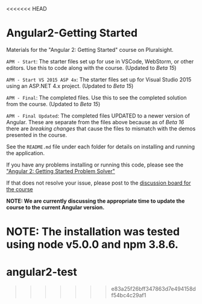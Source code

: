 <<<<<<< HEAD
# Angular2-Getting Started
Materials for the "Angular 2: Getting Started" course on Pluralsight.

`APM - Start`: The starter files set up for use in VSCode, WebStorm, or other editors. Use this to code along with the course. (Updated to <i>Beta 15</i>)

`APM - Start VS 2015 ASP 4x`: The starter files set up for Visual Studio 2015 using an ASP.NET 4.x project. (Updated to <i>Beta 15</i>)

`APM - Final`: The completed files. Use this to see the completed solution from the course. (Updated to <i>Beta 15</i>)

`APM - Final Updated`: The completed files UPDATED to a newer version of Angular. These are separate from the files above because as of <i>Beta 16</i> there are <i>breaking changes</i> that cause the files to mismatch with the demos presented in the course.

See the `README.md` file under each folder for details on installing and running the application.

If you have any problems installing or running this code, please see the ["Angular 2: Getting Started Problem Solver"](http://blogs.msmvps.com/deborahk/angular-2-getting-started-problem-solver/)

If that does not resolve your issue, please post to the [discussion board for the course](https://app.pluralsight.com/library/courses/angular-2-getting-started/discussion)

<b>NOTE: We are currently discussing the appropriate time to update the course to the current Angular version.</b>

NOTE: The installation was tested using node v5.0.0 and npm 3.8.6.
=======
# angular2-test
>>>>>>> e83a25f26bff347863d7e494158df54bc4c29af1
